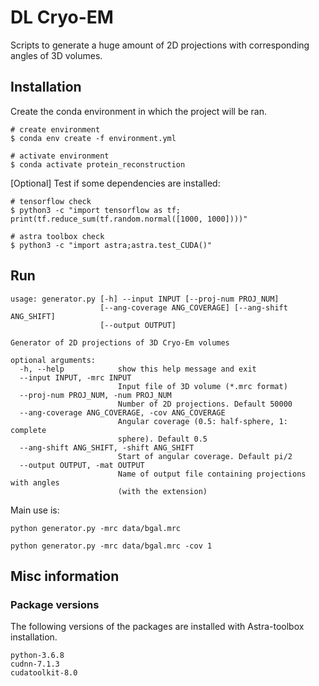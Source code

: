# DL Cryo-EM 

Scripts to generate a huge amount of 2D projections with corresponding angles of 3D volumes.

## Installation
Create the conda environment in which the project will be ran.
```
# create environment
$ conda env create -f environment.yml

# activate environment
$ conda activate protein_reconstruction
```

[Optional] Test if some dependencies are installed:
```
# tensorflow check
$ python3 -c "import tensorflow as tf; print(tf.reduce_sum(tf.random.normal([1000, 1000])))"

# astra toolbox check
$ python3 -c "import astra;astra.test_CUDA()"
```

## Run

```
usage: generator.py [-h] --input INPUT [--proj-num PROJ_NUM]
                    [--ang-coverage ANG_COVERAGE] [--ang-shift ANG_SHIFT]
                    [--output OUTPUT]

Generator of 2D projections of 3D Cryo-Em volumes

optional arguments:
  -h, --help            show this help message and exit
  --input INPUT, -mrc INPUT
                        Input file of 3D volume (*.mrc format)
  --proj-num PROJ_NUM, -num PROJ_NUM
                        Number of 2D projections. Default 50000
  --ang-coverage ANG_COVERAGE, -cov ANG_COVERAGE
                        Angular coverage (0.5: half-sphere, 1: complete
                        sphere). Default 0.5
  --ang-shift ANG_SHIFT, -shift ANG_SHIFT
                        Start of angular coverage. Default pi/2
  --output OUTPUT, -mat OUTPUT
                        Name of output file containing projections with angles
                        (with the extension)
```

Main use is:
```
python generator.py -mrc data/bgal.mrc 

python generator.py -mrc data/bgal.mrc -cov 1
```

## Misc information

### Package versions
The following versions of the packages are installed with Astra-toolbox installation.
```
python-3.6.8
cudnn-7.1.3
cudatoolkit-8.0
```